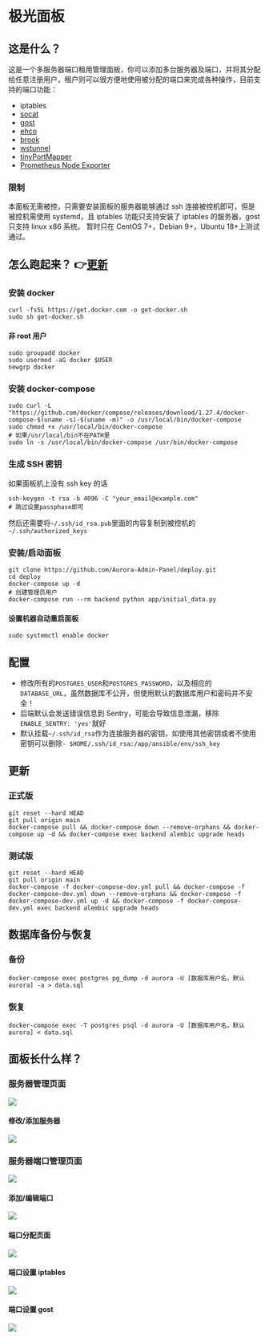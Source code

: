 # 极光面板

## 这是什么？

这是一个多服务器端口租用管理面板，你可以添加多台服务器及端口，并将其分配给任意注册用户，租户则可以很方便地使用被分配的端口来完成各种操作，目前支持的端口功能：

- iptables
- [socat](http://www.dest-unreach.org/socat/)
- [gost](https://github.com/ginuerzh/gost)
- [ehco](https://github.com/Ehco1996/ehco)
- [brook](https://github.com/txthinking/brook)
- [wstunnel](https://github.com/erebe/wstunnel)
- [tinyPortMapper](https://github.com/wangyu-/tinyPortMapper)
- [Prometheus Node Exporter](https://github.com/leishi1313/node_exporter)

### 限制

本面板无需被控，只需要安装面板的服务器能够通过 ssh 连接被控机即可，但是被控机需使用 systemd，且 iptables 功能只支持安装了 iptables 的服务器，gost 只支持 linux x86 系统。
暂时只在 CentOS 7+，Debian 9+，Ubuntu 18+上测试通过。

## 怎么跑起来？&nbsp;👉<a href="#%E6%9B%B4%E6%96%B0">更新</a>

### 安装 docker

```shell
curl -fsSL https://get.docker.com -o get-docker.sh
sudo sh get-docker.sh
```

#### 非 root 用户

```
sudo groupadd docker
sudo usermod -aG docker $USER
newgrp docker
```

### 安装 docker-compose

```shell
sudo curl -L "https://github.com/docker/compose/releases/download/1.27.4/docker-compose-$(uname -s)-$(uname -m)" -o /usr/local/bin/docker-compose
sudo chmod +x /usr/local/bin/docker-compose
# 如果/usr/local/bin不在PATH里
sudo ln -s /usr/local/bin/docker-compose /usr/bin/docker-compose
```

### 生成 SSH 密钥

如果面板机上没有 ssh key 的话

```shell
ssh-keygen -t rsa -b 4096 -C "your_email@example.com"
# 跳过设置passphase即可
```

然后还需要将`~/.ssh/id_rsa.pub`里面的内容复制到被控机的`~/.ssh/authorized_keys`

### 安装/启动面板

```shell
git clone https://github.com/Aurora-Admin-Panel/deploy.git
cd deploy
docker-compose up -d
# 创建管理员用户
docker-compose run --rm backend python app/initial_data.py
```

#### 设置机器自动重启面板

```shell
sudo systemctl enable docker
```

## 配置

- 修改所有的`POSTGRES_USER`和`POSTGRES_PASSWORD`，以及相应的`DATABASE_URL`，虽然数据库不公开，但使用默认的数据库用户和密码并不安全！
- 后端默认会发送错误信息到 Sentry，可能会导致信息泄漏，移除`ENABLE_SENTRY: 'yes'`就好
- 默认挂载`~/.ssh/id_rsa`作为连接服务器的密钥，如使用其他密钥或者不使用密钥可以删除`- $HOME/.ssh/id_rsa:/app/ansible/env/ssh_key`

## 更新

### 正式版
```shell
git reset --hard HEAD
git pull origin main
docker-compose pull && docker-compose down --remove-orphans && docker-compose up -d && docker-compose exec backend alembic upgrade heads
```

### 测试版
```shell
git reset --hard HEAD
git pull origin main
docker-compose -f docker-compose-dev.yml pull && docker-compose -f docker-compose-dev.yml down --remove-orphans && docker-compose -f docker-compose-dev.yml up -d && docker-compose -f docker-compose-dev.yml exec backend alembic upgrade heads
```

## 数据库备份与恢复

### 备份
```shell
docker-compose exec postgres pg_dump -d aurora -U [数据库用户名，默认aurora] -a > data.sql
```

### 恢复
```shell
docker-compose exec -T postgres psql -d aurora -U [数据库用户名，默认aurora] < data.sql
```

## 面板长什么样？

### 服务器管理页面

![](https://raw.githubusercontent.com/Aurora-Admin-Panel/deploy/main/img/servers.png)

#### 修改/添加服务器

![](https://raw.githubusercontent.com/Aurora-Admin-Panel/deploy/main/img/servers_edit.png)

### 服务器端口管理页面

![](https://raw.githubusercontent.com/Aurora-Admin-Panel/deploy/main/img/server.png)

#### 添加/编辑端口

![](https://raw.githubusercontent.com/Aurora-Admin-Panel/deploy/main/img/server_port_edit.png)

#### 端口分配页面

![](https://raw.githubusercontent.com/Aurora-Admin-Panel/deploy/main/img/server_port_users.png)

#### 端口设置 iptables

![](https://raw.githubusercontent.com/Aurora-Admin-Panel/deploy/main/img/server_port_edit_rule_iptables.png)

#### 端口设置 gost

![](https://raw.githubusercontent.com/Aurora-Admin-Panel/deploy/main/img/server_port_edit_rule_gost.png)
